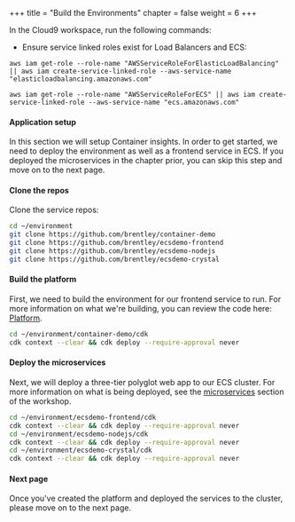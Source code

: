 +++
title = "Build the Environments"
chapter = false
weight = 6
+++

In the Cloud9 workspace, run the following commands:

- Ensure service linked roles exist for Load Balancers and ECS:

```
aws iam get-role --role-name "AWSServiceRoleForElasticLoadBalancing" || aws iam create-service-linked-role --aws-service-name "elasticloadbalancing.amazonaws.com"

aws iam get-role --role-name "AWSServiceRoleForECS" || aws iam create-service-linked-role --aws-service-name "ecs.amazonaws.com"
```

#### Application setup

In this section we will setup Container insights. In order to get started, we need to deploy the environment as well as a frontend service in ECS. 
If you deployed the microservices in the chapter prior, you can skip this step and move on to the next page.

#### Clone the repos

Clone the service repos:

```bash
cd ~/environment
git clone https://github.com/brentley/container-demo
git clone https://github.com/brentley/ecsdemo-frontend
git clone https://github.com/brentley/ecsdemo-nodejs
git clone https://github.com/brentley/ecsdemo-crystal
```

#### Build the platform

First, we need to build the environment for our frontend service to run. For more information on what we're building, you can review the code here: [Platform](../../microservices/platform/build_environment).

```bash
cd ~/environment/container-demo/cdk
cdk context --clear && cdk deploy --require-approval never
```

#### Deploy the microservices

Next, we will deploy a three-tier polyglot web app to our ECS cluster. For more information on what is being deployed, see the [microservices](../../microservices) section of the workshop.

```bash
cd ~/environment/ecsdemo-frontend/cdk
cdk context --clear && cdk deploy --require-approval never
cd ~/environment/ecsdemo-nodejs/cdk
cdk context --clear && cdk deploy --require-approval never
cd ~/environment/ecsdemo-crystal/cdk
cdk context --clear && cdk deploy --require-approval never
```

#### Next page

Once you've created the platform and deployed the services to the cluster, please move on to the next page.